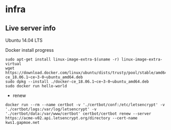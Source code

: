 # infra

## Live server info

Ubuntu 14.04 LTS

Docker install progress

```
sudo apt-get install linux-image-extra-$(uname -r) linux-image-extra-virtual
wget https://download.docker.com/linux/ubuntu/dists/trusty/pool/stable/amd64/docker-ce_18.06.1~ce~3-0~ubuntu_amd64.deb
sudo dpkg --install ./docker-ce_18.06.1~ce~3-0~ubuntu_amd64.deb
sudo docker run hello-world
```

- renew
```
docker run --rm --name certbot -v './certbot/conf:/etc/letsencrypt' -v './certbot/logs:/var/log/letsencrypt' -v './certbot/data:/var/www/certbot' certbot/certbot renew --server https://acme-v02.api.letsencrypt.org/directory --cert-name kws1.gapmoe.net
```